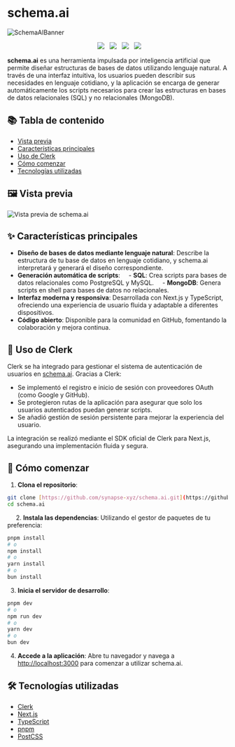 # schema.ai

![SchemaAIBanner](https://res.cloudinary.com/dyk832ts5/image/upload/v1747766824/synapse/20250520_1416_Banner_Schema.ai_simple_compose_01jvqegdwqfe4rzd67yba1v7jy_oze1q1.jpg)

<p align="center">
  <img src="https://img.shields.io/badge/version-1.0.0-blue" />
  <img src="https://img.shields.io/badge/status-active-brightgreen" />
  <img src="https://img.shields.io/badge/language-typescript-blue" />
  <img src="https://img.shields.io/badge/platform-Node.js-339933?logo=node.js&logoColor=white" />
</p>

**schema.ai** es una herramienta impulsada por inteligencia artificial que permite diseñar estructuras de bases de datos utilizando lenguaje natural. A través de una interfaz intuitiva, los usuarios pueden describir sus necesidades en lenguaje cotidiano, y la aplicación se encarga de generar automáticamente los scripts necesarios para crear las estructuras en bases de datos relacionales (SQL) y no relacionales (MongoDB).

## 📚 Tabla de contenido

- [Vista previa](#🖼️-vista-previa)
- [Características principales](#✨-características-principales)
- [Uso de Clerk](#🔐-uso-de-clerk)
- [Cómo comenzar](#🚀-cómo-comenzar)
- [Tecnologías utilizadas](#🛠️-tecnologías-utilizadas)

## 🖼️ Vista previa

![Vista previa de schema.ai](https://res.cloudinary.com/dyk832ts5/image/upload/v1747767267/synapse/555_1x_shots_so_achqao.png)

## ✨ Características principales

- **Diseño de bases de datos mediante lenguaje natural**: Describe la estructura de tu base de datos en lenguaje cotidiano, y schema.ai interpretará y generará el diseño correspondiente.
- **Generación automática de scripts**:
    - **SQL**: Crea scripts para bases de datos relacionales como PostgreSQL y MySQL.
    - **MongoDB**: Genera scripts en shell para bases de datos no relacionales.
- **Interfaz moderna y responsiva**: Desarrollada con Next.js y TypeScript, ofreciendo una experiencia de usuario fluida y adaptable a diferentes dispositivos.
- **Código abierto**: Disponible para la comunidad en GitHub, fomentando la colaboración y mejora continua.

## 🔐 Uso de Clerk

Clerk se ha integrado para gestionar el sistema de autenticación de usuarios en [schema.ai](https://schema-ai-wine.vercel.app). Gracias a Clerk:

- Se implementó el registro e inicio de sesión con proveedores OAuth (como Google y GitHub).
- Se protegieron rutas de la aplicación para asegurar que solo los usuarios autenticados puedan generar scripts.
- Se añadió gestión de sesión persistente para mejorar la experiencia del usuario.

La integración se realizó mediante el SDK oficial de Clerk para Next.js, asegurando una implementación fluida y segura.

## 🚀 Cómo comenzar

1. **Clona el repositorio**:
```bash
git clone [https://github.com/synapse-xyz/schema.ai.git](https://github.com/synapse-xyz/schema.ai.git)
cd schema.ai
```
    
2. **Instala las dependencias**:
Utilizando el gestor de paquetes de tu preferencia:

```bash
pnpm install
# o
npm install
# o
yarn install
# o
bun install
```

3. **Inicia el servidor de desarrollo**: 
```bash
pnpm dev
# o
npm run dev
# o
yarn dev
# o
bun dev
 ```

4. **Accede a la aplicación**:
Abre tu navegador y navega a [http://localhost:3000](http://localhost:3000/) para comenzar a utilizar schema.ai.

## 🛠️ Tecnologías utilizadas

- [Clerk](https://clerk.com/)
- [Next.js](https://nextjs.org/)
- [TypeScript](https://www.typescriptlang.org/)
- [pnpm](https://pnpm.io/)
- [PostCSS](https://postcss.org/)

